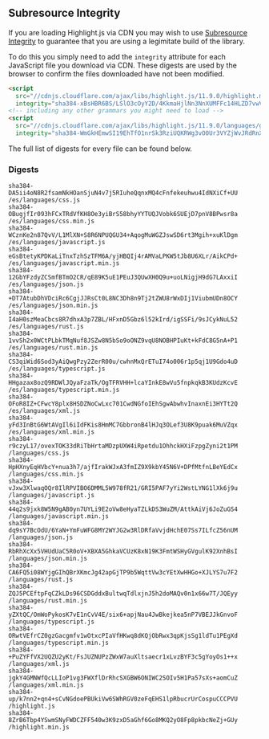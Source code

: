 ## Subresource Integrity

If you are loading Highlight.js via CDN you may wish to use [Subresource Integrity](https://developer.mozilla.org/en-US/docs/Web/Security/Subresource_Integrity) to guarantee that you are using a legimitate build of the library.

To do this you simply need to add the `integrity` attribute for each JavaScript file you download via CDN. These digests are used by the browser to confirm the files downloaded have not been modified.

```html
<script
  src="//cdnjs.cloudflare.com/ajax/libs/highlight.js/11.9.0/highlight.min.js"
  integrity="sha384-xBsHBR6BS/LSlO3cOyY2D/4KkmaHjlNn3NnXUMFFc14HLZD7vwVgS3+6U/WkHAra"></script>
<!-- including any other grammars you might need to load -->
<script
  src="//cdnjs.cloudflare.com/ajax/libs/highlight.js/11.9.0/languages/go.min.js"
  integrity="sha384-WmGkHEmwSI19EhTfO1nrSk3RziUQKRWg3vO0Ur3VYZjWvJRdRnX4/scQg+S2w1fI"></script>
```

The full list of digests for every file can be found below.

### Digests

```
sha384-DA5ii4oN8R2fsamNkHOanSjuN4v7j5RIuheQqnxMQ4cFnfekeuhwu4IdNXiCf+UU /es/languages/css.js
sha384-OBugjfIr093hFCxTRdVfKH8Oe3yiBrS58bhyYYTUQJVobk6SUEjD7pnV8BPwsr8a /es/languages/css.min.js
sha384-WCznKe2n87QvV/L1MlXN+S8R6NPUQGU34+AqogMuWGZJswSD6rt3Mgih+xuKlDgm /es/languages/javascript.js
sha384-eGsBtetyKPDKaLiTnxTzhSzTFM6A/yjHBQIj4rAMVaLPKW5tJb8U6XLr/AikCPd+ /es/languages/javascript.min.js
sha384-12GbYFzdyZCSmfBTmO2CR/qE89K5uE1PEuJ3QUwXH0Q9u+uoLNigjH9dG7LAxxiI /es/languages/json.js
sha384-+DT7AtubDhVDciRc6CgjJJRsCt0L8NC3Dh8n9Tj2tZWU8rWxDIj1ViubmUDn8OCY /es/languages/json.min.js
sha384-I4aH0szMeaCbcs8R7dhxA3p7ZBL/HFxnD5Gbz6l52kIrd/igSSFi/9sJCykNuL52 /es/languages/rust.js
sha384-1vvSh2x0WCtPLbkTMqNuf8JSZw8N5bSo9oONZ9vqU8NOBHPIuKt+kFdC8G5nA+P1 /es/languages/rust.min.js
sha384-CS3qiWid6Sod3yAiQwgPzy2ZerR00u/cwhnMxQrETuI74o006r1p5qj1U9Gdo4uD /es/languages/typescript.js
sha384-HHgazax8ozQ9RDWlJQyaFzaTk/OgTFRVHH+lcaYInkE8wVu5fnpkqkB3KUdzKcvE /es/languages/typescript.min.js
sha384-OFoR8IZ+CFwcY8plx8HSDZNoCwLxc701CwdNGfoIEhSgwAbwhvInaxnEi3HYTt2Q /es/languages/xml.js
sha384-yFd3InBtG6WtAVgIl6iIdFKis8HmMC7GbbronB4lHJq3OLef3U8K9puak6MuVZqx /es/languages/xml.min.js
sha384-r9czyL17/ovexTOK33dRiTbHrtaMDzpUXW4iRpetdu1OhhckHXiFzpgZyni2t1PM /languages/css.js
sha384-HpHXnyEqHVbcY+nua3h7/ajfIrakWJxA3fmIZ9X9kbY45N6V+DPfMtfnLBeYEdCx /languages/css.min.js
sha384-vJxw3XlwaqOQr8IlRPVIBO6DMML5W978fR21/GRI5PAF7yYi2WstLYNG1lXk6j9u /languages/javascript.js
sha384-44q2s9jxk8W5N9gAB0yn7UYLi9E2oVw8eHyaTZLkDS3WuZM/AttkAiVj6JoZuGS4 /languages/javascript.min.js
sha384-dq9sY7BcOdU/6YaN+YmFuWFG8MY2WYJG2w3RlDRfaVvjdHchE07Ss7ILfcZ56nUM /languages/json.js
sha384-RbRhXcXx5VHUdUaC5R0oV+XBXA5GhkaVCUzK8xN19K3FmtWSHyGVgulK92XnhBsI /languages/json.min.js
sha384-CA6FQ5i08WYjgGIhQBrXKmcJg42apGjTP9b5WqttVw3cYEtXwHHGo+XJLYS7u7F2 /languages/rust.js
sha384-ZQJ5PCEftpFqCZkLDs96CSDGddxBultwqTdlxjnJ5h2doMAQv0n1x66w7T/JQEyy /languages/rust.min.js
sha384-yZXtQC/OmWoPykosK7vE1nCvV4E/six6+apjNau4JwBkejkea5nP7VBEJJkGnvoF /languages/typescript.js
sha384-ORwtVEfrCZ0gzGacgmfv1wOtxcPIaVfHKwq8dKQjObRwx3qpKjsSg1ldTu1PEgXd /languages/typescript.min.js
sha384-+PuZYFfVX2UQZU2yKt/FsJUZNUPzZWxW7auXltsaecr1xLvzBYF3c5gYoyOs1++x /languages/xml.js
sha384-jgkY4GMNWfQcLLIoP1vg3FWXflDrRhcSXGBW6ONIWC2SOIv5H1Pa57sXs+aomCuZ /languages/xml.min.js
sha384-up/k7nn2+qn4+sCvNGdoePBUkiVw6SWhRGV0zeFqEHS1lpRbucrUrCospuCCCPVU /highlight.js
sha384-8ZrB6Tbp4YSwmSNyFWDCZFF540w3K9zxD5aGhf6Go8MKQ2yO8Fp8pkbcNeZj+GUy /highlight.min.js
```


